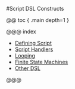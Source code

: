 #Script DSL Constructs

@@ toc { .main depth=1 }

@@@ index

* [Defining Script](constructs/define-script.md)
* [Script Handlers](constructs/handlers.md)
* [Looping](constructs/loop.md)
* [Finite State Machines](constructs/fsm.md)
* [Other DSL](constructs/misc.md)

<!-- if any thing is added in this list make sure it is added in ../scripts.md in Script Construct heading -->
@@@
